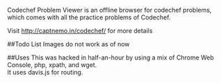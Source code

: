 Codechef Problem Viewer is an offline browser for codechef problems, which comes with all the practice problems of Codechef. 

Visit <http://captnemo.in/codechef/> for more details

##Todo List
Images do not work as of now

##Uses
This was hacked in half-an-hour by using a mix of Chrome Web Console, php, xpath, and wget.  
It uses davis.js for routing.
